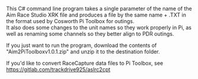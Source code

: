 This C# command line program takes a single parameter of the name of the Aim Race Studio XRK file and produces a file by the same name + .TXT in the format used by Cosworth Pi Toolbox for outings.  
It also does some changes to the unit names so they work properly in Pi, as well as renaming some channels so they better align to PDR outings.

If you just want to run the program, download the contents of "Aim2PiToolboxv1.0.1.zip" and unzip it to the destination folder.

If you'd like to convert RaceCapture data files to Pi Toolbox, see https://gitlab.com/trackdrive925/aslrc2cpt
